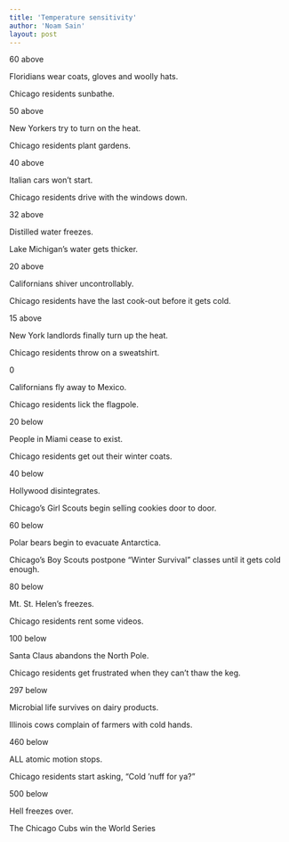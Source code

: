 ```yaml
---
title: 'Temperature sensitivity'
author: 'Noam Sain'
layout: post
---
```


60 above

Floridians wear coats, gloves and woolly hats.

Chicago residents sunbathe.

50 above

New Yorkers try to turn on the heat.

Chicago residents plant gardens.

40 above

Italian cars won’t start.

Chicago residents drive with the windows down.

32 above

Distilled water freezes.

Lake Michigan’s water gets thicker.

20 above

Californians shiver uncontrollably.

Chicago residents have the last cook-out before it gets cold.

15 above

New York landlords finally turn up the heat.

Chicago residents throw on a sweatshirt.

0

Californians fly away to Mexico.

Chicago residents lick the flagpole.

20 below

People in Miami cease to exist.

Chicago residents get out their winter coats.

40 below

Hollywood disintegrates.

Chicago’s Girl Scouts begin selling cookies door to door.

60 below

Polar bears begin to evacuate Antarctica.

Chicago’s Boy Scouts postpone “Winter Survival” classes until it gets cold enough.

80 below

Mt. St. Helen’s freezes.

Chicago residents rent some videos.

100 below

Santa Claus abandons the North Pole.

Chicago residents get frustrated when they can’t thaw the keg.

297 below

Microbial life survives on dairy products.

Illinois cows complain of farmers with cold hands.

460 below

ALL atomic motion stops.

Chicago residents start asking, “Cold ’nuff for ya?”

500 below

Hell freezes over.

The Chicago Cubs win the World Series